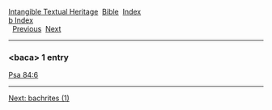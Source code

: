 [Intangible Textual Heritage](../../index)  [Bible](../index) 
[Index](index)   
[b Index](_b_)  
  [Previous](c00989)  [Next](c00991) 

------------------------------------------------------------------------

### &lt;baca&gt; 1 entry

[Psa 84:6](../kjv/psa084.htm#006)  

------------------------------------------------------------------------

[Next: bachrites (1)](c00991)
